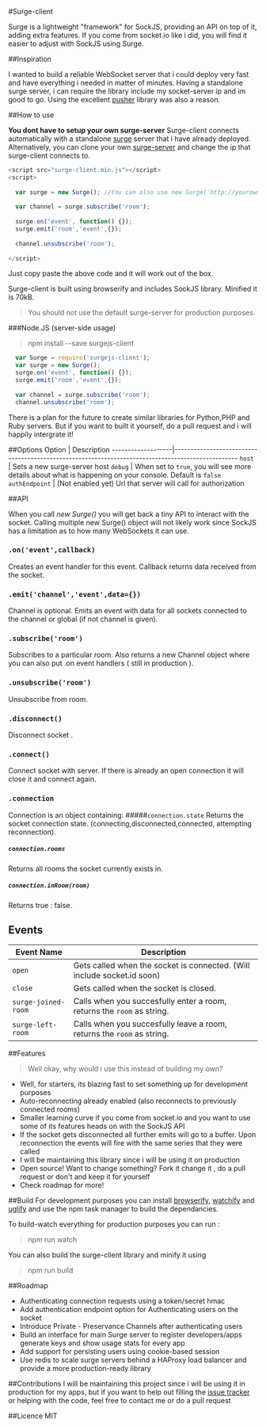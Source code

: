 #Surge-client

Surge is a lightweight "framework" for SockJS, providing an API on top of it, adding extra features. If you come from socket.io like i did, you will find it easier to adjust with SockJS using Surge.

##Inspiration

I wanted to build a reliable WebSocket server that i could deploy very fast and have everything i needed in matter of minutes. Having a standalone surge server, i can require the library include my socket-server ip and im good to go. Using the excellent [pusher](https://pusher.com/) library was also a reason.

##How to use

__You dont have to setup your own surge-server__
Surge-client connects automatically with a standalone [surge](https://github.com/spideynr/surge) server that i have already deployed. Alternatively, you can clone your own [surge-server](https://github.com/spideynr/surge) and change the ip that surge-client connects to.

```js
<script src="surge-client.min.js"></script>
<script>
  
  var surge = new Surge(); //You can also use new Surge('http://yourownserver.com:port');
  
  var channel = surge.subscribe('room');
  
  surge.on('event', function() {});
  surge.emit('room','event',{});
  
  channel.unsubscribe('room');
  
</script>
```

Just copy paste the above code and it will work out of the box.

Surge-client is built using browserify and includes SockJS library. Minified it is 70kB.

> You should not use the default surge-server for production purposes.

###Node.JS (server-side usage)

> npm install --save surgejs-client

```js
  var Surge = require('surgejs-client');
  var surge = new Surge();
  surge.on('event', function() {});
  surge.emit('room','event',{});
  
  var channel = surge.subscribe('room');
  channel.unsubscribe('room');

```

There is a plan for the future to create similar libraries for Python,PHP and Ruby servers. But if you want to built it yourself, do a pull request and i will happily intergrate it!

##Options 
Option             | Description
-------------------|--------------------------------------------------------------------------------------------------
`host`             | Sets a new surge-server host
`debug`            | When set to `true`, you will see more details about what is happening on your console. Default is `false`
`authEndpoint`     | (Not enabled yet) Url that server will call for authorization

##API

When you call *new Surge()* you will get back a tiny API to interact with the socket. Calling multiple new Surge() object will not likely work since SockJS has a limitation as to how many WebSockets it can use.

### `.on('event',callback)`
Creates an event handler for this event. Callback returns data received from the socket.

### `.emit('channel','event',data={})`
Channel is optional. Emits an event with data for all sockets connected to the channel or global (if not channel is given).

### `.subscribe('room')`
Subscribes to a particular room. Also returns a new Channel object where you can also put .on event handlers ( still in production ).

### `.unsubscribe('room')`
Unsubscribe from room.

### `.disconnect()`
Disconnect socket .
### `.connect()`
Connect socket with server. If there is already an open connection it will close it and connect again.

### `.connection`
Connection is an object containing: 
#####`connection.state` 
Returns the socket connection state. (connecting,disconnected,connected, attempting reconnection).
##### `connection.rooms` 
Returns all rooms the socket currently exists in.
##### `connection.inRoom(room)` 
Returns true : false.

## Events 
Event Name            | Description
----------------------|-----------------------------------------------------------------------------------------------
`open`                | Gets called when the socket is connected. (Will include socket.id soon)
`close`               | Gets called when the socket is closed.
`surge-joined-room`   | Calls when you succesfully enter a room, returns the `room` as string.
`surge-left-room`     | Calls when you succesfully leave a room, returns the `room` as string.

##Features
> Well okay, why would i use this instead of building my own?

- Well, for starters, its blazing fast to set something up for development purposes
- Auto-reconnecting already enabled (also reconnects to previously connected rooms) 
- Smaller learning curve if you come from socket.io and you want to use some of its features heads on with the SockJS API
- If the socket gets disconnected all further emits will go to a buffer. Upon reconnection the events will fire with the same series that they were called 
- I will be maintaining this library since i will be using it on production
- Open source! Want to change something? Fork it change it , do a pull request or don't and keep it for yourself
- Check roadmap for more!


##Build
For development purposes you can install [browserify](http://browserify.org/#install), [watchify](https://github.com/substack/watchify) and [uglify](https://github.com/mishoo/UglifyJS2) and use the npm task manager to build the dependancies.

To build-watch everything for production purposes you can run :
> npm run watch  

You can also build the surge-client library and minify it using
> npm run build

##Roadmap
- Authenticating connection requests using a token/secret hmac
- Add authentication endpoint option for Authenticating users on the socket
- Introduce Private - Preservance Channels after authenticating users
- Build an interface for main Surge server to register developers/apps generate keys and show usage stats for every app
- Add support for persisting users using cookie-based session
- Use redis to scale surge servers behind a HAProxy load balancer and provide a more production-ready library


##Contributions
I will be maintaining this project since i will be using it in production for my apps, but if you want to help out filling the [issue tracker](https://github.com/spideynr/surge-client/issues) or helping with the code, feel free to contact me or do a pull request

##Licence
MIT
